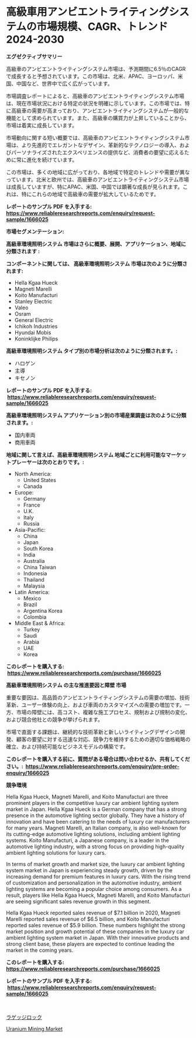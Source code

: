 <p><h1>高級車用アンビエントライティングシステムの市場規模、CAGR、トレンド 2024-2030</h1></p><p><strong>エグゼクティブサマリー</strong></p>
<p><p>高級車のアンビエントライティングシステム市場は、予測期間に6.5％のCAGRで成長すると予想されています。この市場は、北米、APAC、ヨーロッパ、米国、中国など、世界中で広く広がっています。</p><p>市場調査レポートによると、高級車のアンビエントライティングシステム市場は、現在市場状況における特定の状況を明確に示しています。この市場では、特に高級車の需要が高まっており、アンビエントライティングシステムが一般的な機能として求められています。また、高級車の購買力が上昇していることから、市場は着実に成長しています。</p><p>市場動向に関する短い概要では、高級車のアンビエントライティングシステム市場は、より先進的でエレガントなデザイン、革新的なテクノロジーの導入、およびパーソナライズされたエクスペリエンスの提供など、消費者の要望に応えるために常に進化を続けています。</p><p>この市場は、多くの地域に広がっており、各地域で特定のトレンドや需要が異なっています。北米と欧州では、高級車のアンビエントライティングシステム市場は成長していますが、特にAPAC、米国、中国では顕著な成長が見られます。これは、特にこれらの地域で高級車の需要が拡大しているためです。</p></p>
<p><strong>レポートのサンプル PDF を入手する: <a href="https://www.reliableresearchreports.com/enquiry/request-sample/1666025">https://www.reliableresearchreports.com/enquiry/request-sample/1666025</a></strong></p>
<p><strong>市場セグメンテーション:</strong></p>
<p><strong> 高級車環境照明システム 市場はさらに概要、展開、アプリケーション、地域に分類されます :</strong></p>
<p><strong>コンポーネントに関しては、 高級車環境照明システム 市場は次のように分類されます: &nbsp;</strong></p>
<p><ul><li>Hella Kgaa Hueck</li><li>Magneti Marelli</li><li>Koito Manufacturi</li><li>Stanley Electric</li><li>Valeo</li><li>Osram</li><li>General Electric</li><li>Ichikoh Industries</li><li>Hyundai Mobis</li><li>Koninklijke Philips</li></ul></p>
<p><strong> 高級車環境照明システム タイプ別の市場分析は次のように分類されます。:</strong></p>
<p><ul><li>ハロゲン</li><li>主導</li><li>キセノン</li></ul></p>
<p><strong>レポートのサンプル PDF を入手する: &nbsp;<a href="https://www.reliableresearchreports.com/enquiry/request-sample/1666025">https://www.reliableresearchreports.com/enquiry/request-sample/1666025</a></strong></p>
<p><strong> 高級車環境照明システム アプリケーション別の市場産業調査は次のように分類されます。:</strong></p>
<p><ul><li>国内車両</li><li>商用車両</li></ul></p>
<p><strong>地域に関して言えば、高級車環境照明システム 地域ごとに利用可能なマーケットプレーヤーは次のとおりです。:</strong></p>
<p><ul>
    <li>
        North America:
        <ul>
            <li>United States</li>
            <li>Canada</li>
        </ul>
    </li>
    <li>
        Europe:
        <ul>
            <li>Germany</li>
            <li>France</li>
            <li>U.K.</li>
            <li>Italy</li>
            <li>Russia</li>
        </ul>
    </li>
    <li>
        Asia-Pacific:
        <ul>
            <li>China</li>
            <li>Japan</li>
            <li>South Korea</li>
            <li>India</li>
            <li>Australia</li>
            <li>China Taiwan</li>
            <li>Indonesia</li>
            <li>Thailand</li>
            <li>Malaysia</li>
        </ul>
    </li>
    <li>
        Latin America:
        <ul>
            <li>Mexico</li>
            <li>Brazil</li>
            <li>Argentina Korea</li>
            <li>Colombia</li>
        </ul>
    </li>
    <li>
        Middle East & Africa:
        <ul>
            <li>Turkey</li>
            <li>Saudi</li>
            <li>Arabia</li>
            <li>UAE</li>
            <li>Korea</li>
        </ul>
    </li>
    </ul></p>
<p><strong>このレポートを購入する: &nbsp;<a href="https://www.reliableresearchreports.com/purchase/1666025">https://www.reliableresearchreports.com/purchase/1666025</a></strong></p>
<p><strong>高級車環境照明システム の主な推進要因と障壁 市場</strong></p>
<p><p>重要な要因は、高品質のアンビエントライティングシステムの需要の増加、技術革新、ユーザー体験の向上、および車両のカスタマイズへの需要の増加です。一方、市場の障壁には、高コスト、複雑な施工プロセス、規制および規制の変化、および競合他社との競争が挙げられます。</p><p>市場で直面する課題は、継続的な技術革新と新しいライティングデザインの開発、顧客の要望に対する迅速な対応、競争力を維持するための適切な価格戦略の確立、および持続可能なビジネスモデルの構築です。</p></p>
<p><strong>このレポートを購入する前に、質問がある場合は問い合わせるか、共有してください。:&nbsp; <a href="https://www.reliableresearchreports.com/enquiry/pre-order-enquiry/1666025">https://www.reliableresearchreports.com/enquiry/pre-order-enquiry/1666025</a></strong></p>
<p><strong>競争環境</strong></p>
<p><p>Hella Kgaa Hueck, Magneti Marelli, and Koito Manufacturi are three prominent players in the competitive luxury car ambient lighting system market in Japan. Hella Kgaa Hueck is a German company that has a strong presence in the automotive lighting sector globally. They have a history of innovation and have been catering to the needs of luxury car manufacturers for many years. Magneti Marelli, an Italian company, is also well-known for its cutting-edge automotive lighting solutions, including ambient lighting systems. Koito Manufacturi, a Japanese company, is a leader in the automotive lighting industry, with a strong focus on providing high-quality ambient lighting solutions for luxury cars.</p><p>In terms of market growth and market size, the luxury car ambient lighting system market in Japan is experiencing steady growth, driven by the increasing demand for premium features in luxury cars. With the rising trend of customization and personalization in the automotive industry, ambient lighting systems are becoming a popular choice among consumers. As a result, players like Hella Kgaa Hueck, Magneti Marelli, and Koito Manufacturi are seeing significant sales revenue growth in this segment.</p><p>Hella Kgaa Hueck reported sales revenue of $7.1 billion in 2020, Magneti Marelli reported sales revenue of $6.5 billion, and Koito Manufacturi reported sales revenue of $5.9 billion. These numbers highlight the strong market position and growth potential of these companies in the luxury car ambient lighting system market in Japan. With their innovative products and strong client base, these players are expected to continue leading the market in the coming years.</p></p>
<p><strong>このレポートを購入する: &nbsp; <a href="https://www.reliableresearchreports.com/purchase/1666025">https://www.reliableresearchreports.com/purchase/1666025</a></strong></p>
<p><strong>レポートのサンプル PDF を入手する: &nbsp;<a href="https://www.reliableresearchreports.com/enquiry/request-sample/1666025">https://www.reliableresearchreports.com/enquiry/request-sample/1666025</a></strong><strong></strong></p>
<p>&nbsp;</p>
<p><p><a href="https://github.com/SarahFahey88/Market-Research-Report-List-1/blob/main/833342615070.md">ラゲッジロック</a></p><p><a href="https://pretty-mail-caf.notion.site/Uranium-Mining-Market-Analysis-Examines-its-Scope-on-Growth-Opportunities-and-Forecasted-Trends-Spa-97bb955e050048a5884f90cd243f6cc0">Uranium Mining Market</a></p></p>